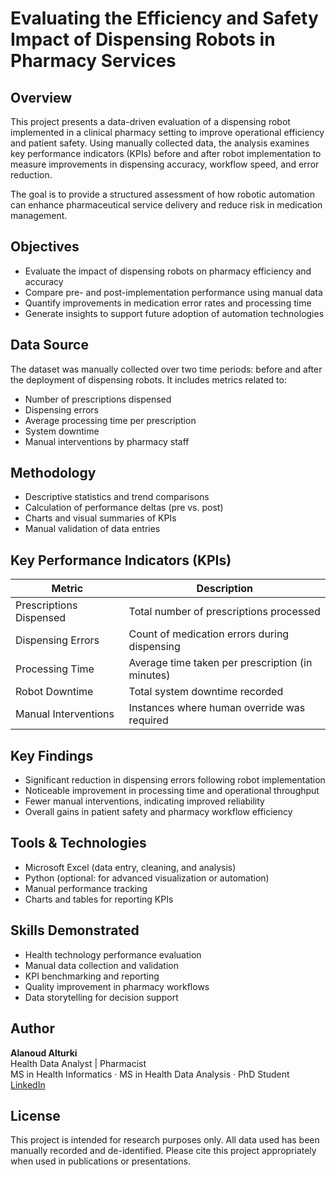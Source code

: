 # Evaluating the Efficiency and Safety Impact of Dispensing Robots in Pharmacy Services

## Overview

This project presents a data-driven evaluation of a dispensing robot implemented in a clinical pharmacy setting to improve operational efficiency and patient safety. Using manually collected data, the analysis examines key performance indicators (KPIs) before and after robot implementation to measure improvements in dispensing accuracy, workflow speed, and error reduction.

The goal is to provide a structured assessment of how robotic automation can enhance pharmaceutical service delivery and reduce risk in medication management.

## Objectives

- Evaluate the impact of dispensing robots on pharmacy efficiency and accuracy
- Compare pre- and post-implementation performance using manual data
- Quantify improvements in medication error rates and processing time
- Generate insights to support future adoption of automation technologies

## Data Source

The dataset was manually collected over two time periods: before and after the deployment of dispensing robots. It includes metrics related to:

- Number of prescriptions dispensed
- Dispensing errors
- Average processing time per prescription
- System downtime
- Manual interventions by pharmacy staff

## Methodology

- Descriptive statistics and trend comparisons
- Calculation of performance deltas (pre vs. post)
- Charts and visual summaries of KPIs
- Manual validation of data entries

## Key Performance Indicators (KPIs)

| Metric                       | Description                                      |
|-----------------------------|--------------------------------------------------|
| Prescriptions Dispensed     | Total number of prescriptions processed          |
| Dispensing Errors           | Count of medication errors during dispensing     |
| Processing Time             | Average time taken per prescription (in minutes) |
| Robot Downtime              | Total system downtime recorded                   |
| Manual Interventions        | Instances where human override was required      |

## Key Findings

- Significant reduction in dispensing errors following robot implementation
- Noticeable improvement in processing time and operational throughput
- Fewer manual interventions, indicating improved reliability
- Overall gains in patient safety and pharmacy workflow efficiency

## Tools & Technologies

- Microsoft Excel (data entry, cleaning, and analysis)
- Python (optional: for advanced visualization or automation)
- Manual performance tracking
- Charts and tables for reporting KPIs

## Skills Demonstrated

- Health technology performance evaluation  
- Manual data collection and validation  
- KPI benchmarking and reporting  
- Quality improvement in pharmacy workflows  
- Data storytelling for decision support

## Author

**Alanoud Alturki**  
Health Data Analyst | Pharmacist  
MS in Health Informatics · MS in Health Data Analysis · PhD Student  
[LinkedIn](https://www.linkedin.com/in/alanoud-alturki-5601b2b5)

## License

This project is intended for research purposes only. All data used has been manually recorded and de-identified. Please cite this project appropriately when used in publications or presentations.
